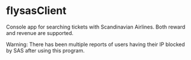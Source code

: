 # flysasClient
Console app for searching tickets with Scandinavian Airlines. Both reward and revenue are supported.

Warning:
There has been multiple reports of users having their IP blocked by SAS after using this program. 


